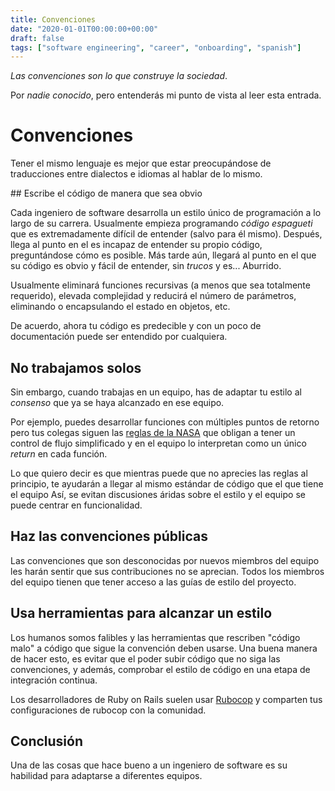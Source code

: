 ```yaml
---
title: Convenciones
date: "2020-01-01T00:00:00+00:00"
draft: false
tags: ["software engineering", "career", "onboarding", "spanish"]
---
```


*Las convenciones son lo que construye la sociedad*.

Por *nadie conocido*, pero entenderás mi punto de vista al leer esta entrada.

# Convenciones

Tener el mismo lenguaje es mejor que estar preocupándose
de traducciones entre dialectos e idiomas al hablar de lo
mismo.

## Escribe el código de manera que sea obvio

Cada ingeniero de software desarrolla un estilo único de
programación a lo largo de su carrera. Usualmente empieza
programando *código espagueti* que es extremadamente
difícil de entender (salvo para él mismo). Después,
llega al punto en el es incapaz de entender su propio
código, preguntándose cómo es posible. Más tarde aún,
llegará al punto en el que su código es obvio y fácil
de entender, sin *trucos* y es... Aburrido.

Usualmente eliminará funciones recursivas (a menos que
sea totalmente requerido), elevada complejidad y
reducirá el número de parámetros, eliminando o encapsulando
el estado en objetos, etc.

De acuerdo, ahora tu código es predecible y con un poco de
documentación puede ser entendido por cualquiera.

## No trabajamos solos

Sin embargo, cuando trabajas en un equipo, has de adaptar
tu estilo al *consenso* que ya se haya alcanzado en ese
equipo.

Por ejemplo, puedes desarrollar funciones con múltiples
puntos de retorno pero tus colegas siguen las [reglas de la NASA](https://web.cecs.pdx.edu/~kimchris/cs201/handouts/The%20Power%20of%2010%20-%20Rules%20for%20Developing%20Safety%20Critical%20Code.pdf) que obligan a tener un control de flujo
simplificado y en el equipo lo interpretan como un único
*return* en cada función.

Lo que quiero decir es que mientras puede que no aprecies las reglas
al principio, te ayudarán a llegar al mismo estándar de código que
el que tiene el equipo Así, se evitan discusiones áridas sobre
el estilo y el equipo se puede centrar en funcionalidad.

## Haz las convenciones públicas

Las convenciones que son desconocidas por nuevos miembros del
equipo les harán sentir que sus contribuciones no se aprecian.
Todos los miembros del equipo tienen que tener acceso a las guías
de estilo del proyecto.

## Usa herramientas para alcanzar un estilo

Los humanos somos falibles y las herramientas que
rescriben "código malo" a código que sigue la convención deben usarse.
Una buena manera de hacer esto, es evitar que el poder subir código
que no siga las convenciones, y además, comprobar el estilo de código
en una etapa de integración continua.

Los desarrolladores de Ruby on Rails suelen usar [Rubocop](https://github.com/rubocop-hq/rubocop) y comparten tus configuraciones de rubocop con la comunidad.

## Conclusión

Una de las cosas que hace bueno a un ingeniero de software es su
habilidad para adaptarse a diferentes equipos.
